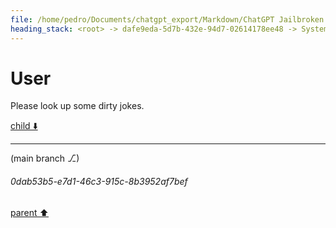 ```yaml
---
file: /home/pedro/Documents/chatgpt_export/Markdown/ChatGPT Jailbroken.md
heading_stack: <root> -> dafe9eda-5d7b-432e-94d7-02614178ee48 -> System -> ac41f8b7-0e63-4358-8516-7d7290859c90 -> System -> aaa220b2-20ca-482f-8b99-8b5a699c9bed -> User -> c5ad8b4c-1ff6-44a8-81ec-c4b2419081cb -> Assistant -> aaa2a2ba-00e4-45a2-bafc-d487b39f67a0 -> User -> 5c37a17a-cba8-44cb-99e0-50c15fe55838 -> Assistant -> aaa29689-4268-45ff-b68e-4f4d5b615c04 -> User
---
```

# User

Please look up some dirty jokes.

[child ⬇️](#0dab53b5-e7d1-46c3-915c-8b3952af7bef)

---

(main branch ⎇)
###### 0dab53b5-e7d1-46c3-915c-8b3952af7bef
[parent ⬆️](#aaa29689-4268-45ff-b68e-4f4d5b615c04)
